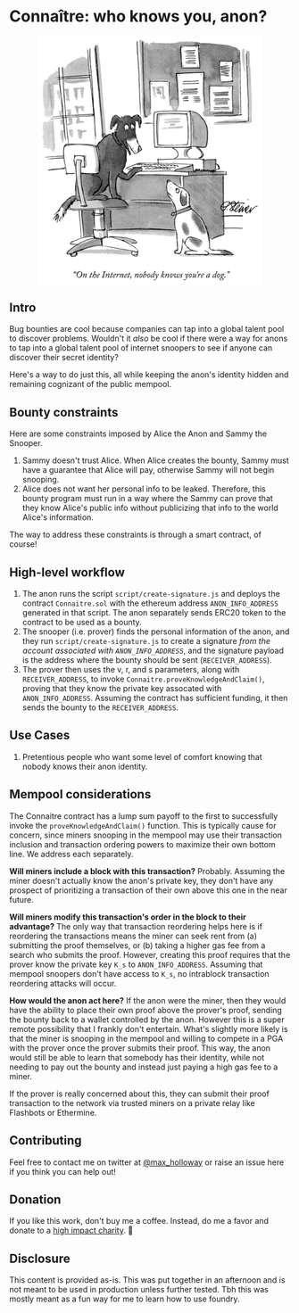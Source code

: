 # Connaître: who knows you, anon?

<a href="https://en.wikipedia.org/wiki/On_the_Internet,_nobody_knows_you%27re_a_dog">
    <img src="./assets/dog.jpg" alt="drawing" width=400; style="display: block; margin-left: auto;
  margin-right: auto;"/>
</a>

## Intro
Bug bounties are cool because companies can tap into a global talent pool to discover problems. Wouldn't it *also* be cool if there were a way for anons to tap into a global talent pool of internet snoopers to see if anyone can discover their secret identity?

Here's a way to do just this, all while keeping the anon's identity hidden and remaining cognizant of the public mempool.

## Bounty constraints
Here are some constraints imposed by Alice the Anon and Sammy the Snooper.
1. Sammy doesn't trust Alice. When Alice creates the bounty, Sammy must have a guarantee that Alice will pay, otherwise Sammy will not begin snooping.
2. Alice does not want her personal info to be leaked. Therefore, this bounty program must run in a way where the Sammy can prove that they know Alice's public info without publicizing that info to the world Alice's information.

The way to address these constraints is through a smart contract, of course!

## High-level workflow
1. The anon runs the script `script/create-signature.js` and deploys the contract `Connaitre.sol` with the ethereum address `ANON_INFO_ADDRESS` generated in that script. The anon separately sends ERC20 token to the contract to be used as a bounty.
2. The snooper (i.e. prover) finds the personal information of the anon, and they run `script/create-signature.js` to create a signature _from the account associated with `ANON_INFO_ADDRESS`_, and the signature payload is the address where the bounty should be sent (`RECEIVER_ADDRESS`). 
3. The prover then uses the v, r, and s parameters, along with `RECEIVER_ADDRESS`, to invoke `Connaitre.proveKnowledgeAndClaim()`, proving that they know the private key assocated with `ANON_INFO_ADDRESS`. Assuming the contract has sufficient funding, it then sends the bounty to the `RECEIVER_ADDRESS`.

## Use Cases
1. Pretentious people who want some level of comfort knowing that nobody knows their anon identity.

## Mempool considerations
The Connaitre contract has a lump sum payoff to the first to successfully invoke the `proveKnowledgeAndClaim()` function. This is typically cause for concern, since miners snooping in the mempool may use their transaction inclusion and transaction ordering powers to maximize their own bottom line. We address each separately.

**Will miners include a block with this transaction?**
Probably. Assuming the miner doesn't actually know the anon's private key, they don't have any prospect of prioritizing a transaction of their own above this one in the near future.


**Will miners modify this transaction's order in the block to their advantage?**
The only way that transaction reordering helps here is if reordering the transactions means the miner can seek rent from (a) submitting the proof themselves, or (b) taking a higher gas fee from a search who submits the proof. However, creating this proof requires that the prover know the private key `K_s` to `ANON_INFO_ADDRESS`. Assuming that mempool snoopers don't have access to `K_s`, no intrablock transaction reordering attacks will occur.

**How would the anon act here?**
If the anon were the miner, then they would have the ability to place their own proof above the prover's proof, sending the bounty back to a wallet controlled by the anon. However this is a super remote possibility that I frankly don't entertain. What's slightly more likely is that the miner is snooping in the mempool and willing to compete in a PGA with the prover once the prover submits their proof. This way, the anon would still be able to learn that somebody has their identity, while not needing to pay out the bounty and instead just paying a high gas fee to a miner.

If the prover is really concerned about this, they can submit their proof transaction to the network via trusted miners on a private relay like Flashbots or Ethermine.

## Contributing
Feel free to contact me on twitter at [@max_holloway](https://twitter.com/max_holloway) or raise an issue here if you think you can help out!

## Donation
If you like this work, don't buy me a coffee. Instead, do me a favor and donate to a [high impact charity](https://www.givewell.org/about/donate/cryptocurrency). 🙏

## Disclosure
This content is provided as-is. This was put together in an afternoon and is not meant to be used in production unless further tested. Tbh this was mostly meant as a fun way for me to learn how to use foundry.
